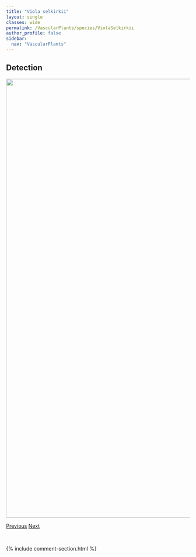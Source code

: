 ```yaml
---
title: "Viola selkirkii"
layout: single
classes: wide
permalink: /VascularPlants/species/ViolaSelkirkii
author_profile: false
sidebar:
  nav: "VascularPlants"
---
```


<h2>Detection</h2>

<a href="https://drive.google.com/uc?export=view&id=1BsrjoAc2Kuv6X5wRmLVTUe3yQGHoHZ2O">
<img src="https://drive.google.com/uc?export=view&id=1BsrjoAc2Kuv6X5wRmLVTUe3yQGHoHZ2O" height = "1200" width = "800">
</a>


<a href="/DevelopmentWebsite/VascularPlants/species/ViolaRenifolia" class="pagination--pager" title="Viola renifolia">Previous</a> <a href="/DevelopmentWebsite/VascularPlants/species/ViolaTricolor" class="pagination--pager" title="Viola tricolor">Next</a>

<p>&nbsp;</p>

{% include comment-section.html %}
